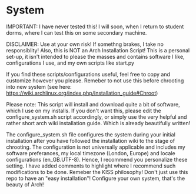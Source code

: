 # System

IMPORTANT: I have never tested this! I will soon, when I return to student dorms, where I can test this on some secondary machine.

DISCLAIMER: Use at your own risk! If somethng brakes, I take no responsiblity! Also, this is NOT an Arch Installation Script!
This is a personal set-up, it isn't intended to please the masses and contains software I like,
configurations I use, and my own scripts like start.py

If you find these scripts/configurations useful, feel free to copy and customize however you please.
Remeber to not use this before chrooting into new system (see here: https://wiki.archlinux.org/index.php/Installation_guide#Chroot)

Please note: This script will install and download quite a bit of software, which I use on my installs. If you don't want this, please edit the configure_system.sh
script accordingly, or simply use the very helpful and rather short arch wiki installation guide. Which is already beautifully written!

The configure_system.sh file configures the system during your initial installation after you have followed the installation wiki to the stage of chrooting.
The configuration is not universally applicable and includes my software preferances, my local timezone (London, Europe) and locale configurations (en_GB.UTF-8).
Hence, I recommend you personalize these setting.
I have added comments to highlight where I recommend such modifications to be done.
Remeber the KISS philosophy! Don't just use this repo to have an "easy installation"! Configure your own system, that's the beauty of Arch!
